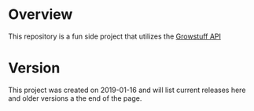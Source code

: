 # Overview

This repository is a fun side project that utilizes the [Growstuff API](https://github.com/Growstuff/growstuff/wiki/API-Version-0) 

# Version

This project was created on 2019-01-16 and will list current releases here and older versions a the end of the page. 

